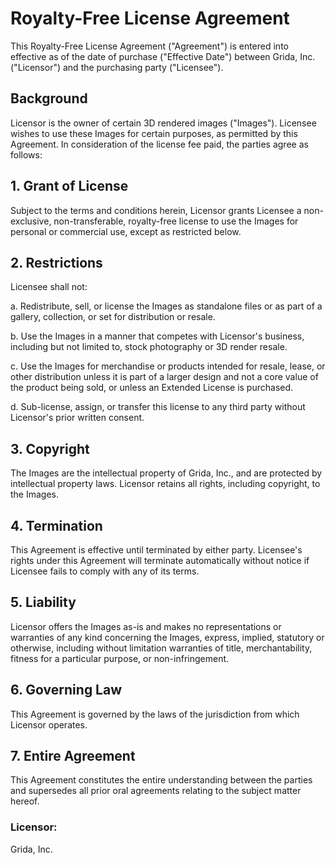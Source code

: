 # Royalty-Free License Agreement

This Royalty-Free License Agreement ("Agreement") is entered into effective as of the date of purchase ("Effective Date") between Grida, Inc. ("Licensor") and the purchasing party ("Licensee").

## Background

Licensor is the owner of certain 3D rendered images ("Images"). Licensee wishes to use these Images for certain purposes, as permitted by this Agreement. In consideration of the license fee paid, the parties agree as follows:

## 1. Grant of License

Subject to the terms and conditions herein, Licensor grants Licensee a non-exclusive, non-transferable, royalty-free license to use the Images for personal or commercial use, except as restricted below.

## 2. Restrictions

Licensee shall not:

a. Redistribute, sell, or license the Images as standalone files or as part of a gallery, collection, or set for distribution or resale.

b. Use the Images in a manner that competes with Licensor's business, including but not limited to, stock photography or 3D render resale.

c. Use the Images for merchandise or products intended for resale, lease, or other distribution unless it is part of a larger design and not a core value of the product being sold, or unless an Extended License is purchased.

d. Sub-license, assign, or transfer this license to any third party without Licensor's prior written consent.

## 3. Copyright

The Images are the intellectual property of Grida, Inc., and are protected by intellectual property laws. Licensor retains all rights, including copyright, to the Images.

## 4. Termination

This Agreement is effective until terminated by either party. Licensee's rights under this Agreement will terminate automatically without notice if Licensee fails to comply with any of its terms.

## 5. Liability

Licensor offers the Images as-is and makes no representations or warranties of any kind concerning the Images, express, implied, statutory or otherwise, including without limitation warranties of title, merchantability, fitness for a particular purpose, or non-infringement.

## 6. Governing Law

This Agreement is governed by the laws of the jurisdiction from which Licensor operates.

## 7. Entire Agreement

This Agreement constitutes the entire understanding between the parties and supersedes all prior oral agreements relating to the subject matter hereof.

### Licensor:

Grida, Inc.
